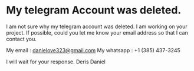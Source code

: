 # My telegram Account was deleted.
I am not sure why my telegram account was deleted.
I am working on your project.
If possible, could you let me know your email address so that I can contact you.

My email : danielove323@gmail.com
My whatsapp : +1 (385) 437-3245

I will wait for your response.
Deris Daniel
